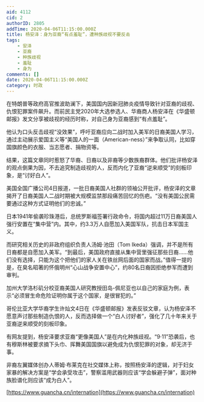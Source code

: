 ```yaml
---
aid: 4112
cid: 2
authorID: 2805
addTime: 2020-04-06T11:15:00.000Z
title: 杨安泽：身为亚裔“有点羞耻”，遭种族歧视不要反击
tags:
    - 安泽
    - 亚裔
    - 种族歧视
    - 羞耻
    - 身为
comments: []
date: 2020-04-06T11:15:00.000Z
category: 时政
---
```


在特朗普等政府高官推波助澜下，美国国内因新冠肺炎疫情导致针对亚裔的歧视、仇恨犯罪案件飙升。而前民主党2020年大选参选人、华裔商人杨安泽在《华盛顿邮报》发文分享被歧视的经历时称，对自己身为亚裔感到“有点羞耻”。

他认为口头反击歧视“没效果”，呼吁亚裔应向二战时加入美军的日裔美国人学习，通过主动展示爱国主义等“美国人的一面（American-ness）”来争取认同，比如穿国旗颜色的衣服、当志愿者、捐物资等。

结果，这篇文章同时惹怒了华裔、日裔以及非裔等少数族裔群体。他们批评杨安泽的观点倒果为因，不去追究制造歧视的人，反而内化了亚裔“逆来顺受”的刻板印象，是“讨好白人”。

美国全国广播公司4日报道，一批日裔美国人社群的领袖公开批评，杨安泽的文章揭开了日裔美国人二战时期被大规模监禁那段痛苦回忆的伤疤。“没有美国公民需要通过这种方式证明他们的忠诚。”

日本1941年偷袭珍珠港后，总统罗斯福签署行政命令，将国内超过11万日裔美国人强行安置在“集中营”内。其中，约3.3万人自愿加入美国军队，抗击日本军国主义。

而研究相关历史的非政府组织负责人汤姆·池田（Tom Ikeda）强调，并不是所有日裔都是自愿加入美军。“到最后，美国政府直接从集中营里强征那些日裔……他们没有选择，只能为这个把他们的家人关在铁丝网后面的国家而战。”值得一提的是，在臭名昭著的怀俄明州“心山战争安置中心”，约80名日裔因拒绝参军而遭到审判。

加州大学洛杉矶分校亚裔美国人研究教授田岛-佩尼亚也以自己的家庭为例，表示“必须冒生命危险证明你属于这个国家，是很冒犯的。”

哥伦比亚大学华裔学生许灿文4日在《华盛顿邮报》发表反驳文章，认为杨安泽不愿意声讨那些制造仇恨的人，反而选择做一个“白人讨好者”，强化了几十年来关于亚裔逆来顺受的刻板印象。

有网友提到，杨安泽要求亚裔“更像美国人”是在内化种族歧视。“9·11”恐袭后，也有穆斯林被要求摘下头巾、挥舞美国国旗以避免成为仇恨犯罪的对象，却无济于事。

非裔左翼媒体创办人蒂姆·布莱克在社交媒体上称，按照杨安泽的逻辑，对于妇女家暴的解决方案是“学会承受攻击”，警察滥用武器则应该“学会躲避子弹”，面对种族脸谱化则应该“成为白人”。

[https://www.guancha.cn/internation](https://www.guancha.cn/internation)
